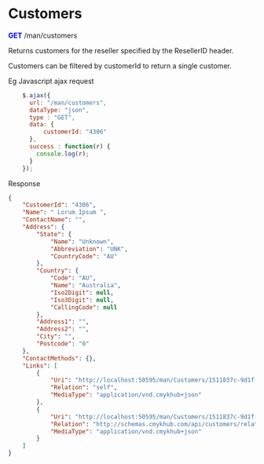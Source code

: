 # Customers

<span style="color: blue">**GET**</span> /man/customers

Returns customers for the reseller specified by the ResellerID header.

Customers can be filtered by customerId to return a single customer.

Eg
Javascript ajax request
```javascript
    $.ajax({
      url: "/man/customers",
      dataType: "json",
      type : "GET",
      data: {
          customerId: "4306"
      },
      success : function(r) {
        console.log(r);
      }
    });
```
Response
```json
{
    "CustomerId": "4306",
    "Name": " Lorum Ipsum ",
    "ContactName": "",
    "Address": {
        "State": {
            "Name": "Unknown",
            "Abbreviation": "UNK",
            "CountryCode": "AU"
        },
        "Country": {
            "Code": "AU",
            "Name": "Australia",
            "Iso2Digit": null,
            "Iso3Digit": null,
            "CallingCode": null
        },
        "Address1": "",
        "Address2": "",
        "City": "",
        "Postcode": "0"
    },
    "ContactMethods": {},
    "Links": [
        {
            "Uri": "http://localhost:50595/man/Customers/1511837c-9d1f-406e-a9a3-e18f0c64de0a",
            "Relation": "self",
            "MediaType": "application/vnd.cmykhub+json"
        },
        {
            "Uri": "http://localhost:50595/man/Customers/1511837c-9d1f-406e-a9a3-e18f0c64de0a/DeliveryAddresses",
            "Relation": "http://schemas.cmykhub.com/api/customers/relations/delivery",
            "MediaType": "application/vnd.cmykhub+json"
        }
    ]
}
```
